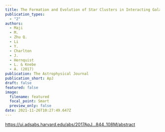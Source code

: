 ```yaml
---
title: The Formation and Evolution of Star Clusters in Interacting Galaxies
publication_types:
  - "2"
authors:
  - Maji
  - M.
  - Zhu Q.
  - Li
  - Y.
  - Charlton
  - J.
  - Hernquist
  - L. & Knebe
  - A. (2017)
publication: The Astrophysical Journal
publication_short: ApJ
draft: false
featured: false
image:
  filename: featured
  focal_point: Smart
  preview_only: false
date: 2021-11-26T10:27:49.647Z
---
```

<https://ui.adsabs.harvard.edu/abs/2017ApJ...844..108M/abstract>